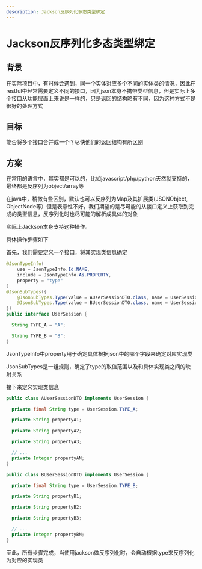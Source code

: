 ```yaml
---
description: Jackson反序列化多态类型绑定
---
```


# Jackson反序列化多态类型绑定

## 背景

在实际项目中，有时候会遇到，同一个实体对应多个不同的实体类的情况，因此在restful中经常需要定义不同的接口，因为json本身不携带类型信息，但是实际上多个接口从功能层面上来说是一样的，只是返回的结构略有不同，因为这种方式不是很好的处理方式

## 目标

能否将多个接口合并成一个？尽快他们的返回结构有所区别

## 方案

在常用的语言中，其实都是可以的，比如javascript/php/python天然就支持的，最终都是反序列为object/array等

在java中，稍微有些区别，默认也可以反序列为Map及其扩展类(JSONObject, ObjectNode等）但是表意性不好，我们期望的是尽可能的从接口定义上获取到完成的类型信息，反序列化时也尽可能的解析成具体的对象

实际上Jackson本身支持这种操作。

具体操作步骤如下

首先，我们需要定义一个接口，将其实现类信息确定

```java
@JsonTypeInfo(
    use = JsonTypeInfo.Id.NAME,
    include = JsonTypeInfo.As.PROPERTY,
    property = "type"
)
@JsonSubTypes({
    @JsonSubTypes.Type(value = AUserSessionDTO.class, name = UserSession.TYPE_A),
    @JsonSubTypes.Type(value = BUserSessionDTO.class, name = UserSession.TYPE_B),
})
public interface UserSession {

  String TYPE_A = "A";

  String TYPE_B = "B";
} 
```

JsonTypeInfo中property用于确定具体根据json中的哪个字段来确定对应实现类

JsonSubTypes是一组规则，确定了type的取值范围以及和具体实现类之间的映射关系

接下来定义实现类信息

```java
public class AUserSessionDTO implements UserSession {

  private final String type = UserSession.TYPE_A;

  private String propertyA1;

  private String propertyA2;

  private String propertyA3;

  // ...
  private Integer propertyAN;
}
```

```java
public class BUserSessionDTO implements UserSession {

  private final String type = UserSession.TYPE_B;

  private String propertyB1;

  private String propertyB2;

  private String propertyB3;

  // ...
  private Integer propertyBN;
}
```

至此，所有步骤完成，当使用jackson做反序列化时，会自动根据type来反序列化为对应的实现类
